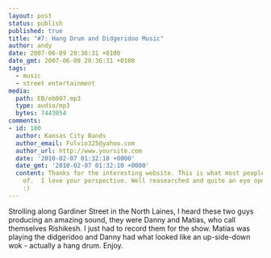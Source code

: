 ```yaml
---
layout: post
status: publish
published: true
title: "#7: Hang Drum and Didgeridoo Music"
author: andy
date: 2007-06-09 20:36:31 +0100
date_gmt: 2007-06-09 20:36:31 +0100
tags:
  - music
  - street entertainment
media:
  path: EB/eb007.mp3
  type: audio/mp3
  bytes: 7443054
comments:
- id: 180
  author: Kansas City Bands
  author_email: Fulvio325@yahoo.com
  author_url: http://www.yoursite.com
  date: '2010-02-07 01:32:10 +0000'
  date_gmt: '2010-02-07 01:32:10 +0000'
  content: Thanks for the interesting website. This is what most people are not aware
    of.  I love your perspective. Well reasearched and quite an eye opener!  ...&nbsp;
    :)
---
```

Strolling along Gardiner Street in the North Laines, I heard these two guys 
producing an amazing sound, they were Danny and Matias, who call themselves 
Rishikesh. I just had to record them for the show. Matias was playing the 
didgeridoo and Danny had what looked like an up-side-down wok - actually a 
hang drum. Enjoy.
